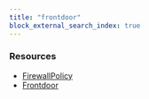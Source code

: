 ```yaml
---
title: "frontdoor"
block_external_search_index: true
---
```


<!-- WARNING: this file was generated by Pulumi Docs Generator. -->
<!-- Do not edit by hand unless you're certain you know what you are doing! -->

<style>
  table td p { margin-top: 0; margin-bottom: 0; }
</style>

<h3>Resources</h3>
<ul class="api">
    <li><a href="firewallpolicy"><span class="symbol resource"></span>FirewallPolicy</a></li>
    <li><a href="frontdoor"><span class="symbol resource"></span>Frontdoor</a></li>
</ul>

